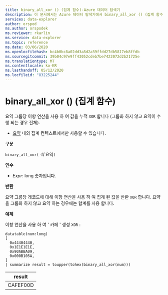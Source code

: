 ```yaml
---
title: binary_all_xor () (집계 함수)-Azure 데이터 탐색기
description: 이 문서에서는 Azure 데이터 탐색기에서 binary_all_xor () (집계 함수)에 대해 설명 합니다.
services: data-explorer
author: orspod
ms.author: orspodek
ms.reviewer: rkarlin
ms.service: data-explorer
ms.topic: reference
ms.date: 03/06/2020
ms.openlocfilehash: bc4b0bc8a02dd3a8d2a39ffdd27db5817eb8ffdb
ms.sourcegitcommit: 39b04c97e9ff43052cdeb7be7422072d2b21725e
ms.translationtype: MT
ms.contentlocale: ko-KR
ms.lasthandoff: 05/12/2020
ms.locfileid: "83225244"
---
```

# <a name="binary_all_xor-aggregation-function"></a>binary_all_xor () (집계 함수)

요약 그룹당 이항 연산을 사용 하 여 값을 누적 `XOR` 합니다 (그룹화 하지 않고 요약이 수행 되는 경우 전체).

* [요약](summarizeoperator.md) 내의 집계 컨텍스트에서만 사용할 수 있습니다.

**구문**

`binary_all_xor(` *식* 요약`)`

**인수**

* *Expr*: long 숫자입니다.

**반환**

요약 그룹당 레코드에 대해 이항 연산을 사용 하 여 집계 된 값을 반환 `XOR` 합니다. 요약을 그룹화 하지 않고 요약 하는 경우에는 합계를 사용 합니다.

**예제**

이항 연산을 사용 하 여 ' 카페 ' 생성 `XOR` :

<!-- csl: https://help.kusto.windows.net/Samples -->
```kusto
datatable(num:long)
[
  0x44404440,
  0x1E1E1E1E,
  0x90ABBA09,
  0x000B105A,
]
| summarize result = toupper(tohex(binary_all_xor(num)))
```

|result|
|---|
|CAFEF00D|
